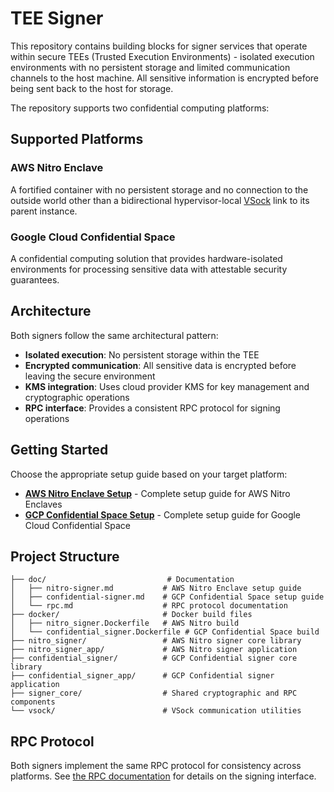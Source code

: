 # TEE Signer

This repository contains building blocks for signer services that operate within secure TEEs (Trusted Execution Environments) - isolated execution environments with no persistent storage and limited communication channels to the host machine. All sensitive information is encrypted before being sent back to the host for storage.

The repository supports two confidential computing platforms:

## Supported Platforms

### AWS Nitro Enclave
A fortified container with no persistent storage and no connection to the outside world other than a bidirectional hypervisor-local [VSock](https://man7.org/linux/man-pages/man7/vsock.7.html) link to its parent instance.

### Google Cloud Confidential Space
A confidential computing solution that provides hardware-isolated environments for processing sensitive data with attestable security guarantees.

## Architecture

Both signers follow the same architectural pattern:
- **Isolated execution**: No persistent storage within the TEE
- **Encrypted communication**: All sensitive data is encrypted before leaving the secure environment
- **KMS integration**: Uses cloud provider KMS for key management and cryptographic operations
- **RPC interface**: Provides a consistent RPC protocol for signing operations

## Getting Started

Choose the appropriate setup guide based on your target platform:

- **[AWS Nitro Enclave Setup](doc/nitro-signer.md)** - Complete setup guide for AWS Nitro Enclaves
- **[GCP Confidential Space Setup](doc/confidential-signer.md)** - Complete setup guide for Google Cloud Confidential Space

## Project Structure

```
├── doc/                           # Documentation
│   ├── nitro-signer.md           # AWS Nitro Enclave setup guide
│   ├── confidential-signer.md    # GCP Confidential Space setup guide
│   └── rpc.md                    # RPC protocol documentation
├── docker/                       # Docker build files
│   ├── nitro_signer.Dockerfile   # AWS Nitro build
│   └── confidential_signer.Dockerfile # GCP Confidential Space build
├── nitro_signer/                 # AWS Nitro signer core library
├── nitro_signer_app/             # AWS Nitro signer application
├── confidential_signer/          # GCP Confidential signer core library
├── confidential_signer_app/      # GCP Confidential signer application
├── signer_core/                  # Shared cryptographic and RPC components
└── vsock/                        # VSock communication utilities
```

## RPC Protocol

Both signers implement the same RPC protocol for consistency across platforms. See [the RPC documentation](doc/rpc.md) for details on the signing interface.
